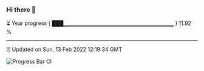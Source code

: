 ### Hi there 👋

⏳ Year progress { ███▁▁▁▁▁▁▁▁▁▁▁▁▁▁▁▁▁▁▁▁▁▁▁▁▁▁▁ } 11.92 %

---

⏰ Updated on Sun, 13 Feb 2022 12:19:34 GMT

![Progress Bar CI](https://github.com/liununu/liununu/workflows/Progress%20Bar%20CI/badge.svg)
